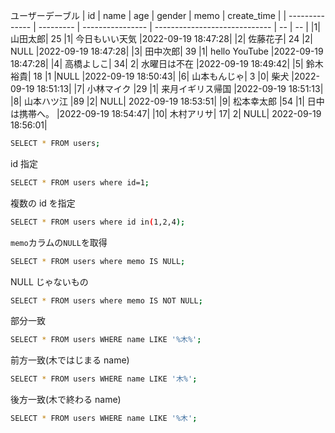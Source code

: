 ユーザーデーブル
| id | name | age | gender | memo | create_time |
| -------------- | --------- | ---------------- | ----------------------------- | -- | -- |
|1| 山田太郎| 25 |1| 今日もいい天気 |2022-09-19 18:47:28|
|2| 佐藤花子| 24 |2| NULL |2022-09-19 18:47:28|
|3| 田中次郎| 39 |1| hello YouTube |2022-09-19 18:47:28|
|4| 高橋よしこ| 34| 2| 水曜日は不在 |2022-09-19 18:49:42|
|5| 鈴木裕貴| 18 |1 |NULL |2022-09-19 18:50:43|
|6| 山本もんじゃ| 3 |0| 柴犬 |2022-09-19 18:51:13|
|7| 小林マイク |29 |1| 来月イギリス帰国 |2022-09-19 18:51:13|
|8| 山本ハツ江 |89 |2| NULL| 2022-09-19 18:53:51|
|9| 松本幸太郎 |54 |1| 日中は携帯へ。 |2022-09-19 18:54:47|
|10| 木村アリサ| 17| 2| NULL| 2022-09-19 18:56:01|

```bash
SELECT * FROM users;
```

id 指定

```bash
SELECT * FROM users where id=1;
```

複数の id を指定

```bash
SELECT * FROM users where id in(1,2,4);
```

`memo`カラムの`NULL`を取得

```bash
SELECT * FROM users where memo IS NULL;
```

NULL じゃないもの

```bash
SELECT * FROM users where memo IS NOT NULL;
```

部分一致

```bash
SELECT * FROM users WHERE name LIKE '%木%';
```

前方一致(木ではじまる name)

```bash
SELECT * FROM users WHERE name LIKE '木%';
```

後方一致(木で終わる name)

```bash
SELECT * FROM users WHERE name LIKE '%木';
```
